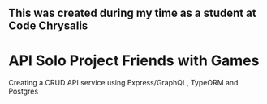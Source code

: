## This was created during my time as a student at Code Chrysalis

# API Solo Project Friends with Games

Creating a CRUD API service using Express/GraphQL, TypeORM and Postgres


